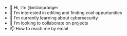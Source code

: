 - 👋 Hi, I’m @milanpranger
- 👀 I’m interested in editing and finding cool oppurtunities
- 🌱 I’m currently learning about cybersecurity
- 💞️ I’m looking to collaborate on projects
- 📫 How to reach me by email

<!---
milanpranger/milanpranger is a ✨ special ✨ repository because its `README.md` (this file) appears on your GitHub profile.
You can click the Preview link to take a look at your changes.
--->
